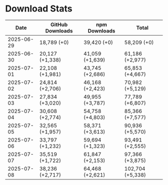 # Download Stats

| Date       | GitHub Downloads | npm Downloads   | Total            |
| ---------- | ---------------- | --------------- | ---------------- |
| 2025-06-29 | 18,789 (+0)      | 39,420 (+0)     | 58,209 (+0)      |
| 2025-06-30 | 20,127 (+1,338)  | 41,059 (+1,639) | 61,186 (+2,977)  |
| 2025-07-01 | 22,108 (+1,981)  | 43,745 (+2,686) | 65,853 (+4,667)  |
| 2025-07-02 | 24,814 (+2,706)  | 46,168 (+2,423) | 70,982 (+5,129)  |
| 2025-07-03 | 27,834 (+3,020)  | 49,955 (+3,787) | 77,789 (+6,807)  |
| 2025-07-04 | 30,608 (+2,774)  | 54,758 (+4,803) | 85,366 (+7,577)  |
| 2025-07-05 | 32,565 (+1,957)  | 58,371 (+3,613) | 90,936 (+5,570)  |
| 2025-07-06 | 33,797 (+1,232)  | 59,694 (+1,323) | 93,491 (+2,555)  |
| 2025-07-07 | 35,519 (+1,722)  | 61,847 (+2,153) | 97,366 (+3,875)  |
| 2025-07-08 | 38,236 (+2,717)  | 64,468 (+2,621) | 102,704 (+5,338) |

